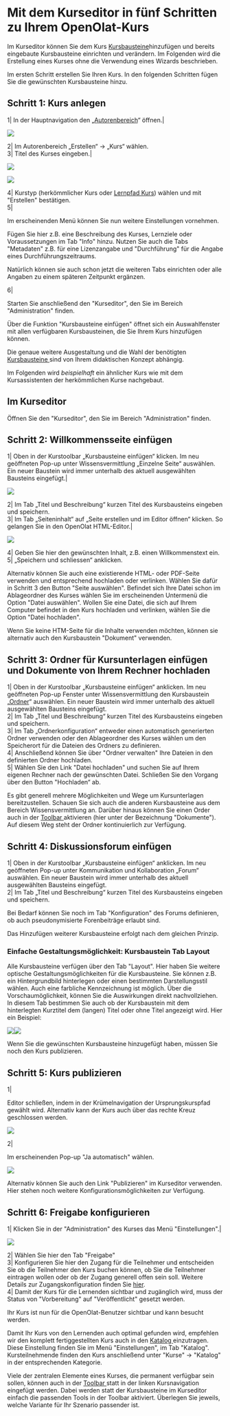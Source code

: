 # Mit dem Kurseditor in fünf Schritten zu Ihrem OpenOlat-Kurs


Im Kurseditor können Sie dem Kurs [Kursbausteine](../display/OO161DE/Kursbausteine.html)hinzufügen und bereits eingebaute
Kursbausteine einrichten und verändern. Im Folgenden wird die Erstellung eines
Kurses ohne die Verwendung eines Wizards beschrieben.

Im ersten Schritt erstellen Sie Ihren Kurs. In den folgenden Schritten fügen
Sie die gewünschten Kursbausteine hinzu.

Schritt 1: Kurs anlegen  
---  
1| In der Hauptnavigation den
„[Autorenbereich](../display/OO161DE/Autorenbereich.html)“ öffnen.|

![](assets/Kurs_erstellen_16.png)  
  
  
2| Im Autorenbereich „Erstellen“ → „Kurs“ wählen.  
3| Titel des Kurses eingeben.|

![](assets/Kurs_erstellen_154.jpg)

![](assets/Kurs_Einstellungen_Info.jpg)  
  
4| Kurstyp (herkömmlicher Kurs oder [Lernpfad
Kurs](Learning_path_course.de.md)) wählen und mit
"Erstellen" bestätigen.  
5|

Im erscheinenden Menü können Sie nun weitere Einstellungen vornehmen.

Fügen Sie hier z.B. eine Beschreibung des Kurses, Lernziele oder
Voraussetzungen im Tab "Info" hinzu. Nutzen Sie auch die Tabs "Metadaten" z.B.
für eine Lizenzangabe und "Durchführung" für die Angabe eines
Durchführungszeitraums.

Natürlich können sie auch schon jetzt die weiteren Tabs einrichten oder alle
Angaben zu einem späteren Zeitpunkt ergänzen.

  
  
  
6|

Starten Sie anschließend den "Kurseditor", den Sie im Bereich "Administration"
finden.

Über die Funktion "Kursbausteine einfügen" öffnet sich ein Auswahlfenster mit
allen verfügbaren Kursbausteinen, die Sie Ihrem Kurs hinzufügen können.  
  
Die genaue weitere Ausgestaltung und die Wahl der benötigten [Kursbausteine
](../display/OO161DE/Kursbausteine.html)sind von Ihrem didaktischen Konzept
abhängig.

Im Folgenden wird _beispielhaft_ ein ähnlicher Kurs wie mit dem
Kursassistenten der herkömmlichen Kurse nachgebaut.

## Im Kurseditor

Öffnen Sie den "Kurseditor", den Sie im Bereich "Administration" finden.

Schritt 2: Willkommensseite einfügen  
---  
1| Oben in der Kurstoolbar „Kursbausteine einfügen“ klicken. Im neu geöffneten
Pop-up unter Wissensvermittlung „Einzelne Seite“ auswählen. Ein neuer Baustein
wird immer unterhalb des aktuell ausgewählten Bausteins eingefügt.|

![](assets/Kursbausteine_einfuegen_verm.png)  
  
  
2| Im Tab „Titel und Beschreibung“ kurzen Titel des Kursbausteins eingeben und
speichern.  
3| Im Tab „Seiteninhalt“ auf „Seite erstellen und im Editor öffnen“ klicken.
So gelangen Sie in den OpenOlat HTML-Editor.|

![](assets/Einzelne_Seite_anlegen.png)  
  
  
4| Geben Sie hier den gewünschten Inhalt, z.B. einen Willkommenstext ein.  
5| „Speichern und schliessen“ anklicken.  
  
Alternativ können Sie auch eine existierende HTML- oder PDF-Seite verwenden
und entsprechend hochladen oder verlinken. Wählen Sie dafür in Schritt 3 den
Button "Seite auswählen". Befindet sich Ihre Datei schon im Ablageordner des
Kurses wählen Sie im erscheinenden Untermenü die Option "Datei auswählen".
Wollen Sie eine Datei, die sich auf Ihrem Computer befindet in den Kurs
hochladen und verlinken, wählen Sie die Option "Datei hochladen".

Wenn Sie keine HTM-Seite für die Inhalte verwenden möchten, können sie
alternativ auch den Kursbaustein "Dokument" verwenden.

Schritt 3: Ordner für Kursunterlagen einfügen und Dokumente von Ihrem Rechner
hochladen  
---  
1| Oben in der Kurstoolbar „Kursbausteine einfügen“ anklicken. Im neu
geöffneten Pop-up Fenster unter Wissensvermittlung den Kursbaustein
„[Ordner](viewpage.action%EF%B9%96pageId=108593373.html)“ auswählen. Ein neuer
Baustein wird immer unterhalb des aktuell ausgewählten Bausteins eingefügt.  
2| Im Tab „Titel und Beschreibung“ kurzen Titel des Kursbausteins eingeben und
speichern.  
3| Im Tab „Ordnerkonfiguration“ entweder einen automatisch generierten Ordner
verwenden oder den Ablageordner des Kurses wählen um den Speicherort für die
Dateien des Ordners zu definieren.  
4|  Anschließend können Sie über "Ordner verwalten" Ihre Dateien in den
definierten Ordner hochladen.  
5| Wählen Sie den Link "Datei hochladen" und suchen Sie auf Ihrem eigenen
Rechner nach der gewünschten Datei. Schließen Sie den Vorgang über den Button
"Hochladen“ ab.  
  
Es gibt generell mehrere Möglichkeiten und Wege um Kursunterlagen
bereitzustellen. Schauen Sie sich auch die anderen Kursbausteine aus dem
Bereich Wissensvermittlung an. Darüber hinaus können Sie einen Order auch in
der [Toolbar
](../course_operation/Using_Additional_Course_Features.de.md)aktivieren
(hier unter der Bezeichnung "Dokumente"). Auf diesem Weg steht der Ordner
kontinuierlich zur Verfügung.

  

Schritt 4: Diskussionsforum einfügen  
---  
1| Oben in der Kurstoolbar „Kursbausteine einfügen“ anklicken. Im neu
geöffneten Pop-up unter Kommunikation und Kollaboration „Forum“ auswählen. Ein
neuer Baustein wird immer unterhalb des aktuell ausgewählten Bausteins
eingefügt.  
2| Im Tab „Titel und Beschreibung“ kurzen Titel des Kursbausteins eingeben und
speichern.  
  
Bei Bedarf können Sie noch im Tab "Konfiguration" des Forums definieren, ob
auch pseudonymisierte Forenbeiträge erlaubt sind.

  

Das Hinzufügen weiterer Kursbausteine erfolgt nach dem gleichen Prinzip.

### Einfache Gestaltungsmöglichkeit: Kursbaustein Tab Layout

Alle Kursbausteine verfügen über den Tab "Layout". Hier haben Sie weitere
optische Gestaltungsmöglichkeiten für die Kursbausteine. Sie können z.B. ein
Hintergrundbild hinterlegen oder einen bestimmten Darstellungsstil wählen.
Auch eine farbliche Kennzeichnung ist möglich. Über die Vorschaumöglichkeit,
können Sie die Auswirkungen direkt nachvollziehen. In diesem Tab bestimmen Sie
auch ob der Kursbaustein mit dem hinterlegten Kurztitel dem (langen) Titel
oder ohne Titel angezeigt wird.  Hier ein Beispiel:

![](assets/Tab_Layouta.png)![](assets/Tab_Layoutb.png)

Wenn Sie die gewünschten Kursbausteine hinzugefügt haben, müssen Sie noch den
Kurs publizieren.

  

Schritt 5: Kurs publizieren  
---  
1|

Editor schließen, indem in der Krümelnavigation der Ursprungskurspfad gewählt
wird. Alternativ kann der Kurs auch über das rechte Kreuz geschlossen werden.

![](assets/publizieren_automatisch1.png)  
  
2|

Im erscheinenden Pop-up "Ja automatisch" wählen.

![](assets/publizieren.jpg)  
  
Alternativ können Sie auch den Link "Publizieren" im Kurseditor verwenden.
Hier stehen noch weitere Konfigurationsmöglichkeiten zur Verfügung.

Schritt 6: Freigabe konfigurieren  
---  
1| Klicken Sie in der "Administration" des Kurses das Menü "Einstellungen".|

![](assets/Tab_Freigabe1.png)  
  
  
2| Wählen Sie hier den Tab "Freigabe"  
3| Konfigurieren Sie hier den Zugang für die Teilnehmer und entscheiden Sie ob
die Teilnehmer den Kurs buchen können, ob Sie die Teilnehmer eintragen wollen
oder ob der Zugang generell offen sein soll. Weitere Details zur
Zugangskonfiguration finden Sie
[hier](Access_configuration.de.md).  
4| Damit der Kurs für die Lernenden sichtbar und zugänglich wird, muss der
Status von "Vorbereitung" auf "Veröffentlicht" gesetzt werden.  
  
  

Ihr Kurs ist nun für die OpenOlat-Benutzer sichtbar und kann besucht werden.

Damit Ihr Kurs von den Lernenden auch optimal gefunden wird, empfehlen wir den
komplett fertiggestellten Kurs auch in den [Katalog
](../display/OO161DE/Kurse+und+Katalog.html)einzutragen. Diese Einstellung
finden Sie im Menü "Einstellungen", im Tab "Katalog". Kursteilnehmende finden
den Kurs anschließend unter "Kurse" → "Katalog" in der entsprechenden
Kategorie.

Viele der zentralen Elemente eines Kurses, die permanent verfügbar sein
sollen, können auch in der [Toolbar
](../course_operation/Using_Additional_Course_Features.de.md)statt in
der linken Kursnavigation eingefügt werden. Dabei werden statt der
Kursbausteine im Kurseditor einfach die passenden Tools in der Toolbar
aktiviert. Überlegen Sie jeweils, welche Variante für Ihr Szenario passender
ist.
